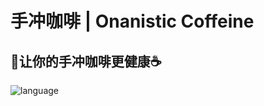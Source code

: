 # 手冲咖啡 | Onanistic Coffeine
## 🍌让你的手冲咖啡更健康☕
![language](https://img.shields.io/badge/language-python-brightgreen)